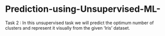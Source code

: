 # Prediction-using-Unsupervised-ML-
Task 2 : In this unsupervised task we will predict the optimum number of clusters and represent it visually from the given ‘Iris’ dataset.
